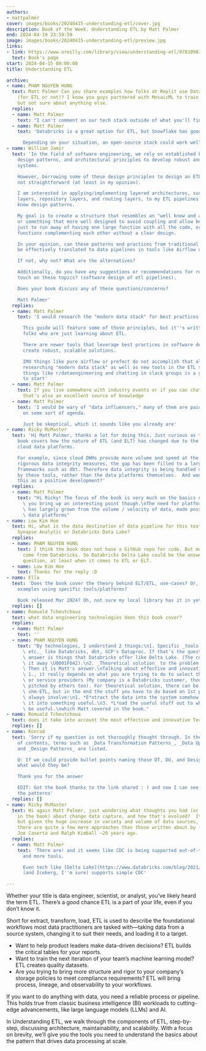 ```yaml
---
authors:
- mattpalmer
cover: images/books/20240415-understanding-etl/cover.jpg
description: Book of the Week. Understanding ETL by Matt Palmer
end: 2024-04-19 23:59:59
image: images/books/20240415-understanding-etl/preview.jpg
links:
- link: https://www.oreilly.com/library/view/understanding-etl/9781098159269/
  text: Book's page
start: 2024-04-15 00:00:00
title: Understanding ETL

archive:
- name: PHAM NGUYEN HUNG
  text: Matt Palmer Can you share examples how folks at Replit use Databricks products
    (for ETL or not)? I know you guys partnered with MosaicML to train your LLM ([https://www.youtube.com/watch?v=ju73sWVtvU0](https://www.youtube.com/watch?v=ju73sWVtvU0))
    but not sure about anything else.
  replies:
  - name: Matt Palmer
    text: "I can't comment on our tech stack outside of what you'll find online \U0001F642"
  - name: Matt Palmer
    text: 'Databricks is a great option for ETL, but Snowflake has good options too.

      Depending on your situation, an open-source stack could work well, also'
- name: William Jamir
  text: 'In the field of software engineering, we rely on established best practices,
    design patterns, and architectural principles to develop robust and maintainable
    systems.

    However, borrowing some of these design principles to design an ETL pipeline is
    not straightforward (at least in my opinion).

    I am interested in applying/implementing layered architectures, such as business
    layers, repository layers, and routing layers, to my ETL pipelines any other well
    know design patterns.

    My goal is to create a structure that resembles an "well know and approved" architecture,
    or something that more well designed to avoid coupling and allow better maintenance,
    just to run away of having one large function with all the code, or multiple small
    functions complementing each other without a clear design.

    In your opinion, can these patterns and practices from traditional software engineering
    be effectively translated to data pipelines in tools like Airflow or Prefect?

    If not, why not? What are the alternatives?

    Additionally, do you have any suggestions or recommendations for resources that
    touch on these topics? (software design of etl pipelines).

    Does your book discuss any of these questions/concerns?

    Matt Palmer'
  replies:
  - name: Matt Palmer
    text: 'I would research the "modern data stack" for best practices in data engineering.

      This guide will feature some of those principles, but it''s written more for
      folks who are just learning about ETL.

      There are newer tools that leverage best practices in software development to
      create robust, scalable solutions.

      IMO things like pure airflow or prefect do not accomplish that alone. Again,
      researching "modern data stack" as well as new tools in the ETL space, reading
      things like r/dataengineering and chatting in slack groups is a great place
      to start'
  - name: Matt Palmer
    text: If you live somewhere with industry events or if you can chat with practitioners,
      that's also an excellent source of knowledge
  - name: Matt Palmer
    text: 'I would be wary of "data influencers," many of them are paid or operating
      on some sort of agenda.

      Just be skeptical, which it sounds like you already are'
- name: Ricky McMaster
  text: 'Hi Matt Palmer, thanks a lot for doing this. Just curious as to whether the
    book covers how the nature of ETL (and ELT) has changed due to the rise of the
    cloud data platforms.

    For example, since cloud DWHs provide more volume and speed at the cost of less
    rigorous data integrity measures, the gap has been filled to a large extent by
    frameworks such as dbt. Therefore data integrity is being handled more and more
    by these tools, rather than the data platforms themselves.  And would you see
    this as a positive development?'
  replies:
  - name: Matt Palmer
    text: "Hi Ricky! The focus of the book is very much on the basics of ETL / ELT\u2014\
      \ you bring up an interesting point though.\nThe need for platforms like dbt\
      \ has largely grown from the volume / velocity of data, made possible by cloud\
      \ data platforms"
- name: Low Kim Hoe
  text: Hi, what is the data destination of data pipeline for this text book? Azure
    Synapse Analytic or Databricks Data Lake?
  replies:
  - name: PHAM NGUYEN HUNG
    text: I think the book does not have a GitHub repo for code. But most the technologies
      come from Databricks. So Databricks Delta Lake could be the answer for your
      question, at least when it comes to ETL or ELT.
  - name: Low Kim Hoe
    text: Thanks for the reply :D
- name: Ella
  text: 'Does the book cover the theory behind ELT/ETL, use-cases? Or, it showcases
    examples using specific tools/platforms?

    Book released Mar 2024? Oh, not sure my local library has it in yet...'
  replies: []
- name: Romuald Tcheutchoua
  text: what data engineering technologies does this book cover?
  replies:
  - name: Matt Palmer
    text: ''
  - name: PHAM NGUYEN HUNG
    text: "By technologies, I understand 2 things:\n1. Specific _tools, services,\
      \ etc._ like Databricks, dbt, GCP's Dataproc. If that's the question, then the\
      \ answer is things that Databricks offer like Delta Lake. (The cover kinda gives\
      \ it away \U0001F642).\n2. _Theoretical solution_ to the problem of data engineering.\
      \ Then it is Matt's answer.\nTalking about effective and innovative, for point\
      \ 1., it really depends on what you are trying to do to select the correct tool\
      \ or service providers (My company is a Databricks customer, though we are being\
      \ pitched by others too). For theoretical solution, there can be ETL, ELT, reverse-ETL,\
      \ shm-ETL, but in the end the stuff you have to do based on 1st principle will\
      \ always involve:\n1. *E*xtract the data into the system somehow.\n2. *T*ransform\
      \ it into something useful.\n3. *L*oad the useful stuff out to where it can\
      \ be useful.\nwhich Matt covered in the book."
- name: Romuald Tcheutchoua
  text: does it take into account the most effective and innovative Technologies ?
  replies: []
- name: Konrad
  text: 'Sorry if my question is not thoroughly thought through. In the book''s table
    of contents, terms such as _Data Transformation Patterns_, _Data Update Patterns_,
    and _Design Patterns_ are listed.

    Q: If we could provide bullet points naming those DT, DU, and Design patterns,
    what would they be?

    Thank you for the answer

    EDIT: Got the book thanks to the link shared : ) and now I can see the names of
    the patterns'
  replies: []
- name: Ricky McMaster
  text: Hi again Matt Palmer, just wondering what thoughts you had (or what you put
    in the book) about change data capture, and how that's evolved?  It's an old topic,
    but given the huge increase in variety and volume of data sources, I would imagine
    there are quite a few more approaches than those written about by (for example)
    Joe Caserta and Ralph Kimball ~20 years ago.
  replies:
  - name: Matt Palmer
    text: 'There are! and it seems like CDC is being supported out-of-the-box by more
      and more tools.

      Even tech like [Delta Lake](https://www.databricks.com/blog/2021/06/09/how-to-simplify-cdc-with-delta-lakes-change-data-feed.html)
      (and Iceberg, I''m sure) supports simple CDC'

---
```


Whether your title is data engineer, scientist, or analyst, you’ve likely heard the term ETL. There’s a good chance ETL is a part of your life, even if you don’t know it.

Short for extract, transform, load, ETL is used to describe the foundational workflows most data practitioners are tasked with—taking data from a source system, changing it to suit their needs, and loading it to a target.

- Want to help product leaders make data-driven decisions? ETL builds the critical tables for your reports. 
- Want to train the next iteration of your team’s machine learning model? ETL creates quality datasets. 
- Are you trying to bring more structure and rigor to your company’s storage policies to meet compliance requirements? ETL will bring process, lineage, and observability to your workflows.

If you want to do anything with data, you need a reliable process or pipeline. This holds true from classic business intelligence (BI) workloads to cutting-edge advancements, like large language models (LLMs) and AI.

In Understanding ETL, we walk through the components of ETL, step-by-step, discussing architecture, maintainability, and scalability. With a focus on brevity, we’ll give you the tools you need to understand the basics about the pattern that drives data processing at scale.